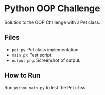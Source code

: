 # Python OOP Challenge
Solution to the OOP Challenge with a Pet class.

## Files
- `pet.py`: Pet class implementation.
- `main.py`: Test script.
- `output.png`: Screenshot of output.

## How to Run
Run `python main.py` to test the Pet class.